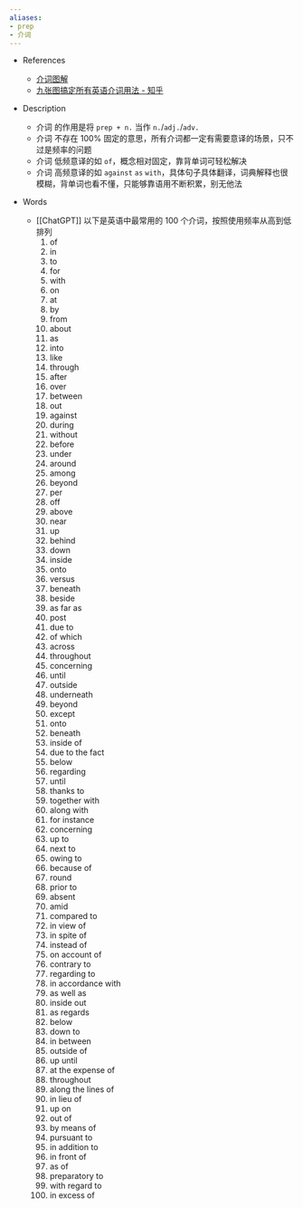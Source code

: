 ```yaml
---
aliases:
- prep
- 介词
---
```


- References
    - [介词图解](http://ogden.basic-english.org/wordpic2.html)
    - [九张图搞定所有英语介词用法 - 知乎](https://zhuanlan.zhihu.com/p/25341244)

- Description
    - 介词 的作用是将 `prep + n.` 当作 `n.`/`adj.`/`adv.`
    - 介词 不存在 100% 固定的意思，所有介词都一定有需要意译的场景，只不过是频率的问题
    - 介词 低频意译的如 `of`，概念相对固定，靠背单词可轻松解决
    - 介词 高频意译的如 `against` `as` `with`，具体句子具体翻译，词典解释也很模糊，背单词也看不懂，只能够靠语用不断积累，别无他法

- Words
    - [[ChatGPT]] 以下是英语中最常用的 100 个介词，按照使用频率从高到低排列
        1. of
        2. in
        3. to
        4. for
        5. with
        6. on
        7. at
        8. by
        9. from
        10. about
        11. as
        12. into
        13. like
        14. through
        15. after
        16. over
        17. between
        18. out
        19. against
        20. during
        21. without
        22. before
        23. under
        24. around
        25. among
        26. beyond
        27. per
        28. off
        29. above
        30. near
        31. up
        32. behind
        33. down
        34. inside
        35. onto
        36. versus
        37. beneath
        38. beside
        39. as far as
        40. post
        41. due to
        42. of which
        43. across
        44. throughout
        45. concerning
        46. until
        47. outside
        48. underneath
        49. beyond
        50. except
        51. onto
        52. beneath
        53. inside of
        54. due to the fact
        55. below
        56. regarding
        57. until
        58. thanks to
        59. together with
        60. along with
        61. for instance
        62. concerning
        63. up to
        64. next to
        65. owing to
        66. because of
        67. round
        68. prior to
        69. absent
        70. amid
        71. compared to
        72. in view of
        73. in spite of
        74. instead of
        75. on account of
        76. contrary to
        77. regarding to
        78. in accordance with
        79. as well as
        80. inside out
        81. as regards
        82. below
        83. down to
        84. in between
        85. outside of
        86. up until
        87. at the expense of
        88. throughout
        89. along the lines of
        90. in lieu of
        91. up on
        92. out of
        93. by means of
        94. pursuant to
        95. in addition to
        96. in front of
        97. as of
        98. preparatory to
        99. with regard to
        100. in excess of
